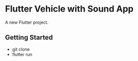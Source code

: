 # Flutter Vehicle with Sound App

A new Flutter project.

## Getting Started

- git clone
- flutter run
